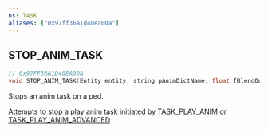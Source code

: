 ```yaml
---
ns: TASK
aliases: ["0x97ff36a1d40ea00a"]
---
```

## STOP_ANIM_TASK

```c
// 0x97FF36A1D40EA00A
void STOP_ANIM_TASK(Entity entity, string pAnimDictName, float fBlendOutDelta);
```

Stops an anim task on a ped.

Attempts to stop a play anim task initiated by [TASK_PLAY_ANIM](#_0xEA47FE3719165B94) or [TASK_PLAY_ANIM_ADVANCED](#_0x83CDB10EA29B370B)


